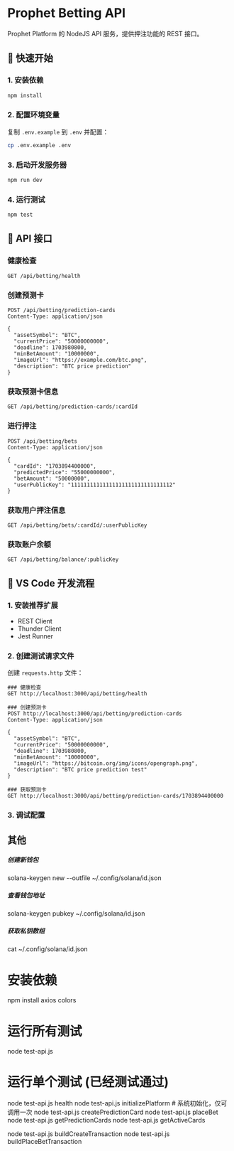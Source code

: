 # Prophet Betting API

Prophet Platform 的 NodeJS API 服务，提供押注功能的 REST 接口。

## 🚀 快速开始

### 1. 安装依赖
```bash
npm install
```

### 2. 配置环境变量
复制 `.env.example` 到 `.env` 并配置：
```bash
cp .env.example .env
```

### 3. 启动开发服务器
```bash
npm run dev
```

### 4. 运行测试
```bash
npm test
```

## 📡 API 接口

### 健康检查
```
GET /api/betting/health
```

### 创建预测卡
```
POST /api/betting/prediction-cards
Content-Type: application/json

{
  "assetSymbol": "BTC",
  "currentPrice": "50000000000",
  "deadline": 1703980800,
  "minBetAmount": "10000000",
  "imageUrl": "https://example.com/btc.png",
  "description": "BTC price prediction"
}
```

### 获取预测卡信息
```
GET /api/betting/prediction-cards/:cardId
```

### 进行押注
```
POST /api/betting/bets
Content-Type: application/json

{
  "cardId": "1703894400000",
  "predictedPrice": "55000000000",
  "betAmount": "50000000",
  "userPublicKey": "11111111111111111111111111111112"
}
```

### 获取用户押注信息
```
GET /api/betting/bets/:cardId/:userPublicKey
```

### 获取账户余额
```
GET /api/betting/balance/:publicKey
```

## 🧪 VS Code 开发流程

### 1. 安装推荐扩展
- REST Client
- Thunder Client
- Jest Runner

### 2. 创建测试请求文件
创建 `requests.http` 文件：

```http
### 健康检查
GET http://localhost:3000/api/betting/health

### 创建预测卡
POST http://localhost:3000/api/betting/prediction-cards
Content-Type: application/json

{
  "assetSymbol": "BTC",
  "currentPrice": "50000000000",
  "deadline": 1703980800,
  "minBetAmount": "10000000",
  "imageUrl": "https://bitcoin.org/img/icons/opengraph.png",
  "description": "BTC price prediction test"
}

### 获取预测卡
GET http://localhost:3000/api/betting/prediction-cards/1703894400000
```

### 3. 调试配置



## 其他
##### 创建新钱包
solana-keygen new --outfile ~/.config/solana/id.json

##### 查看钱包地址
solana-keygen pubkey ~/.config/solana/id.json

##### 获取私钥数组
cat ~/.config/solana/id.json


# 安装依赖
npm install axios colors

# 运行所有测试
node test-api.js

# 运行单个测试 (已经测试通过)
node test-api.js health
node test-api.js initializePlatform    # 系统初始化，仅可调用一次
node test-api.js createPredictionCard
node test-api.js placeBet
node test-api.js getPredictionCards
node test-api.js getActiveCards

node test-api.js buildCreateTransaction
node test-api.js buildPlaceBetTransaction